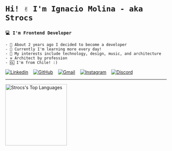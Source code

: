 # `Hi! ✌️ I'm Ignacio Molina - aka Strocs`
### `💻 I'm Frontend Developer`
```
- 🚀 About 2 years ago I decided to become a developer
- 🏫 Currently I'm learning more every day!
- 💖 My interests include technology, design, music, and architecture
- ⚒️ Architect by profession
- 🆑 I'm from Chile! :)
```

[![Linkedin](https://img.shields.io/badge/Linkedin-0077B5?style=for-the-badge&logo=linkedin&logoColor=white)](https://www.linkedin.com/in/ignacio-andres-molina/)
&nbsp;&nbsp;
[![GitHub](https://img.shields.io/badge/Github-100000?style=for-the-badge&logo=github&logoColor=white)](https://github.com/Strocs)
&nbsp;&nbsp;
[![Gmail](https://img.shields.io/badge/Gmail-D14836?style=for-the-badge&logo=gmail&logoColor=white)](mailto:strocsdev@gmail.com)
&nbsp;&nbsp;
[![Instagram](https://img.shields.io/badge/Instagram-%23E4405F.svg?style=for-the-badge&logo=Instagram&logoColor=white)](https://www.instagram.com/_strocs)
&nbsp;&nbsp;
[![Discord](https://img.shields.io/badge/Discord-%235865F2.svg?style=for-the-badge&logo=discord&logoColor=white)](https://discord.com/user/291358295145316352)

---

<a href="https://github.com/anuraghazra/github-readme-stats"><img alt="Strocs's Top Languages" src="https://denvercoder1-github-readme-stats.vercel.app/api/top-langs/?username=Strocs&langs_count=8&layout=compact&theme=react&card_width=250&hide_border=true&bg_color=36393fFF&title_color=faa627&icon_color=faa627&border_radius=10" height="192px"/></a>
